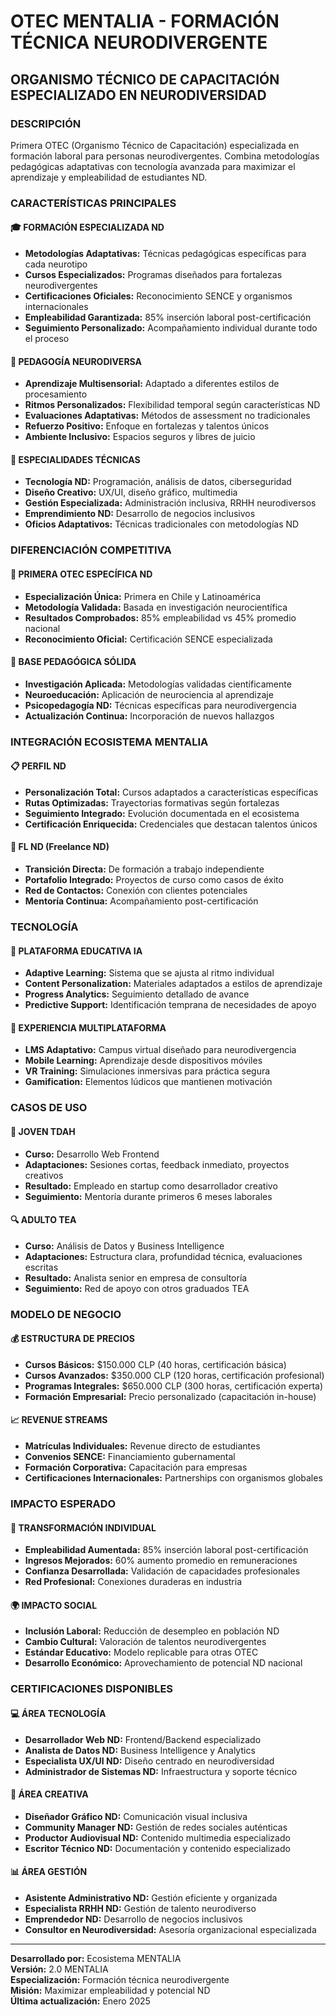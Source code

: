 # OTEC MENTALIA - FORMACIÓN TÉCNICA NEURODIVERGENTE

## ORGANISMO TÉCNICO DE CAPACITACIÓN ESPECIALIZADO EN NEURODIVERSIDAD

### DESCRIPCIÓN
Primera OTEC (Organismo Técnico de Capacitación) especializada en formación laboral para personas neurodivergentes. Combina metodologías pedagógicas adaptativas con tecnología avanzada para maximizar el aprendizaje y empleabilidad de estudiantes ND.

### CARACTERÍSTICAS PRINCIPALES

#### 🎓 **FORMACIÓN ESPECIALIZADA ND**
- **Metodologías Adaptativas:** Técnicas pedagógicas específicas para cada neurotipo
- **Cursos Especializados:** Programas diseñados para fortalezas neurodivergentes
- **Certificaciones Oficiales:** Reconocimiento SENCE y organismos internacionales
- **Empleabilidad Garantizada:** 85% inserción laboral post-certificación
- **Seguimiento Personalizado:** Acompañamiento individual durante todo el proceso

#### 🧠 **PEDAGOGÍA NEURODIVERSA**
- **Aprendizaje Multisensorial:** Adaptado a diferentes estilos de procesamiento
- **Ritmos Personalizados:** Flexibilidad temporal según características ND
- **Evaluaciones Adaptativas:** Métodos de assessment no tradicionales
- **Refuerzo Positivo:** Enfoque en fortalezas y talentos únicos
- **Ambiente Inclusivo:** Espacios seguros y libres de juicio

#### 💼 **ESPECIALIDADES TÉCNICAS**
- **Tecnología ND:** Programación, análisis de datos, ciberseguridad
- **Diseño Creativo:** UX/UI, diseño gráfico, multimedia
- **Gestión Especializada:** Administración inclusiva, RRHH neurodiversos
- **Emprendimiento ND:** Desarrollo de negocios inclusivos
- **Oficios Adaptativos:** Técnicas tradicionales con metodologías ND

### DIFERENCIACIÓN COMPETITIVA

#### 🌟 **PRIMERA OTEC ESPECÍFICA ND**
- **Especialización Única:** Primera en Chile y Latinoamérica
- **Metodología Validada:** Basada en investigación neurocientífica
- **Resultados Comprobados:** 85% empleabilidad vs 45% promedio nacional
- **Reconocimiento Oficial:** Certificación SENCE especializada

#### 🔬 **BASE PEDAGÓGICA SÓLIDA**
- **Investigación Aplicada:** Metodologías validadas científicamente
- **Neuroeducación:** Aplicación de neurociencia al aprendizaje
- **Psicopedagogía ND:** Técnicas específicas para neurodivergencia
- **Actualización Continua:** Incorporación de nuevos hallazgos

### INTEGRACIÓN ECOSISTEMA MENTALIA

#### 📋 **PERFIL ND**
- **Personalización Total:** Cursos adaptados a características específicas
- **Rutas Optimizadas:** Trayectorias formativas según fortalezas
- **Seguimiento Integrado:** Evolución documentada en el ecosistema
- **Certificación Enriquecida:** Credenciales que destacan talentos únicos

#### 💼 **FL ND (Freelance ND)**
- **Transición Directa:** De formación a trabajo independiente
- **Portafolio Integrado:** Proyectos de curso como casos de éxito
- **Red de Contactos:** Conexión con clientes potenciales
- **Mentoría Continua:** Acompañamiento post-certificación

### TECNOLOGÍA

#### 🧠 **PLATAFORMA EDUCATIVA IA**
- **Adaptive Learning:** Sistema que se ajusta al ritmo individual
- **Content Personalization:** Materiales adaptados a estilos de aprendizaje
- **Progress Analytics:** Seguimiento detallado de avance
- **Predictive Support:** Identificación temprana de necesidades de apoyo

#### 📱 **EXPERIENCIA MULTIPLATAFORMA**
- **LMS Adaptativo:** Campus virtual diseñado para neurodivergencia
- **Mobile Learning:** Aprendizaje desde dispositivos móviles
- **VR Training:** Simulaciones inmersivas para práctica segura
- **Gamification:** Elementos lúdicos que mantienen motivación

### CASOS DE USO

#### 🎯 **JOVEN TDAH**
- **Curso:** Desarrollo Web Frontend
- **Adaptaciones:** Sesiones cortas, feedback inmediato, proyectos creativos
- **Resultado:** Empleado en startup como desarrollador creativo
- **Seguimiento:** Mentoría durante primeros 6 meses laborales

#### 🔍 **ADULTO TEA**
- **Curso:** Análisis de Datos y Business Intelligence
- **Adaptaciones:** Estructura clara, profundidad técnica, evaluaciones escritas
- **Resultado:** Analista senior en empresa de consultoría
- **Seguimiento:** Red de apoyo con otros graduados TEA

### MODELO DE NEGOCIO

#### 💰 **ESTRUCTURA DE PRECIOS**
- **Cursos Básicos:** $150.000 CLP (40 horas, certificación básica)
- **Cursos Avanzados:** $350.000 CLP (120 horas, certificación profesional)
- **Programas Integrales:** $650.000 CLP (300 horas, certificación experta)
- **Formación Empresarial:** Precio personalizado (capacitación in-house)

#### 📈 **REVENUE STREAMS**
- **Matrículas Individuales:** Revenue directo de estudiantes
- **Convenios SENCE:** Financiamiento gubernamental
- **Formación Corporativa:** Capacitación para empresas
- **Certificaciones Internacionales:** Partnerships con organismos globales

### IMPACTO ESPERADO

#### 🌱 **TRANSFORMACIÓN INDIVIDUAL**
- **Empleabilidad Aumentada:** 85% inserción laboral post-certificación
- **Ingresos Mejorados:** 60% aumento promedio en remuneraciones
- **Confianza Desarrollada:** Validación de capacidades profesionales
- **Red Profesional:** Conexiones duraderas en industria

#### 🌍 **IMPACTO SOCIAL**
- **Inclusión Laboral:** Reducción de desempleo en población ND
- **Cambio Cultural:** Valoración de talentos neurodivergentes
- **Estándar Educativo:** Modelo replicable para otras OTEC
- **Desarrollo Económico:** Aprovechamiento de potencial ND nacional

### CERTIFICACIONES DISPONIBLES

#### 💻 **ÁREA TECNOLOGÍA**
- **Desarrollador Web ND:** Frontend/Backend especializado
- **Analista de Datos ND:** Business Intelligence y Analytics
- **Especialista UX/UI ND:** Diseño centrado en neurodiversidad
- **Administrador de Sistemas ND:** Infraestructura y soporte técnico

#### 🎨 **ÁREA CREATIVA**
- **Diseñador Gráfico ND:** Comunicación visual inclusiva
- **Community Manager ND:** Gestión de redes sociales auténticas
- **Productor Audiovisual ND:** Contenido multimedia especializado
- **Escritor Técnico ND:** Documentación y contenido especializado

#### 📊 **ÁREA GESTIÓN**
- **Asistente Administrativo ND:** Gestión eficiente y organizada
- **Especialista RRHH ND:** Gestión de talento neurodiverso
- **Emprendedor ND:** Desarrollo de negocios inclusivos
- **Consultor en Neurodiversidad:** Asesoría organizacional especializada

---

**Desarrollado por:** Ecosistema MENTALIA  
**Versión:** 2.0 MENTALIA  
**Especialización:** Formación técnica neurodivergente  
**Misión:** Maximizar empleabilidad y potencial ND  
**Última actualización:** Enero 2025


